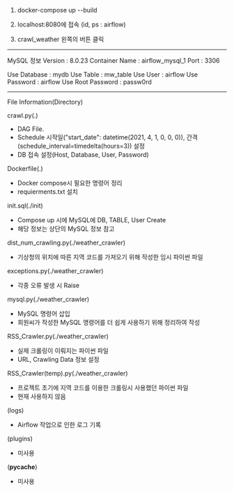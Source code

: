 1. docker-compose up --build

2. localhost:8080에 접속
(id, ps : airflow)

3. crawl_weather 왼쪽의 버튼 클릭

******
MySQL 정보
Version : 8.0.23
Container Name : airflow_mysql_1
Port : 3306

Use Database : mydb
Use Table : mw_table
Use User : airflow
Use Password : airflow
Use Root Password : passw0rd


******
File Information(Directory)

crawl.py(.)
 - DAG File.
 - Schedule 시작일("start_date": datetime(2021, 4, 1, 0, 0, 0)), 간격(schedule_interval=timedelta(hours=3)) 설정
 - DB 접속 설정(Host, Database, User, Password)

Dockerfile(.)
 - Docker compose시 필요한 명령어 정리
 - requierments.txt 설치

init.sql(./init)
 - Compose up 시에 MySQL에 DB, TABLE, User Create
 - 해당 정보는 상단의 MySQL 정보 참고

dist_num_crawling.py(./weather_crawler)
 - 기상청의 위치에 따른 지역 코드를 가져오기 위해 작성한 임시 파이썬 파일

exceptions.py(./weather_crawler)
 - 각종 오류 발생 시 Raise

mysql.py(./weather_crawler)
 - MySQL 명령어 삽입
 - 희원씨가 작성한 MySQL 명령어를 더 쉽게 사용하기 위해 정리하여 작성

RSS_Crawler.py(./weather_crawler)
 - 실제 크롤링이 이뤄지는 파이썬 파일
 - URL, Crawling Data 정보 설정
 
RSS_Crawler(temp).py(./weather_crawler)
 - 프로젝트 초기에 지역 코드를 이용한 크롤링시 사용했던 파이썬 파일
 - 현재 사용하지 않음

(logs)
 - Airflow 작업으로 인한 로그 기록

(plugins)
 - 미사용

(__pycache__)
 - 미사용